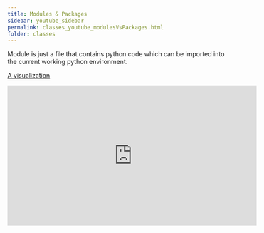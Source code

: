 ```yaml
---
title: Modules & Packages
sidebar: youtube_sidebar
permalink: classes_youtube_modulesVsPackages.html
folder: classes
---
```


Module is just a file that contains python code which can be imported into the current working python environment.

[A visualization](https://www.youtube.com/watch?v=qS4Q6mCGY2k)

<iframe width="560" height="315" src="https://www.youtube.com/embed/qS4Q6mCGY2k" frameborder="0" allow="accelerometer; autoplay; encrypted-media; gyroscope; picture-in-picture" allowfullscreen></iframe>